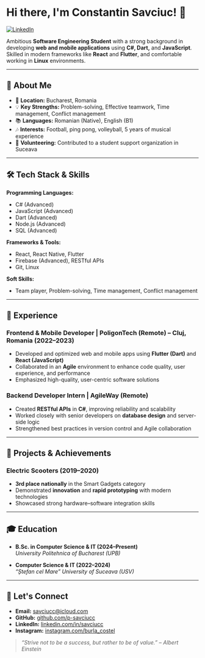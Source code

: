 # Hi there, I'm **Constantin Savciuc**! 👋

[![LinkedIn](https://img.shields.io/badge/LinkedIn-blue?style=for-the-badge&logo=linkedin)](https://www.linkedin.com/in/constantin-savciuc-93561b33b/)

Ambitious **Software Engineering Student** with a strong background in developing **web and mobile applications** using **C#, Dart,** and **JavaScript**. Skilled in modern frameworks like **React** and **Flutter**, and comfortable working in **Linux** environments.

---

## 🚀 About Me

- 📍 **Location:** Bucharest, Romania
- 💡 **Key Strengths:** Problem-solving, Effective teamwork, Time management, Conflict management
- 📚 **Languages:** Romanian (Native), English (B1)
- 🎶 **Interests:** Football, ping pong, volleyball, 5 years of musical experience
- 🤝 **Volunteering:** Contributed to a student support organization in Suceava

---

## 🛠 Tech Stack & Skills

**Programming Languages:**  
- C# (Advanced)  
- JavaScript (Advanced)  
- Dart (Advanced)  
- Node.js (Advanced)  
- SQL (Advanced)  

**Frameworks & Tools:**  
- React, React Native, Flutter  
- Firebase (Advanced), RESTful APIs  
- Git, Linux  

**Soft Skills:**  
- Team player, Problem-solving, Time management, Conflict management

---

## 💼 Experience

### Frontend & Mobile Developer | PoligonTech (Remote) – Cluj, Romania (2022–2023)
- Developed and optimized web and mobile apps using **Flutter (Dart)** and **React (JavaScript)**
- Collaborated in an **Agile** environment to enhance code quality, user experience, and performance
- Emphasized high-quality, user-centric software solutions

### Backend Developer Intern | AgileWay (Remote)
- Created **RESTful APIs** in **C#**, improving reliability and scalability
- Worked closely with senior developers on **database design** and server-side logic
- Strengthened best practices in version control and Agile collaboration

---

## 🎯 Projects & Achievements

### Electric Scooters (2019–2020)
- **3rd place nationally** in the Smart Gadgets category
- Demonstrated **innovation** and **rapid prototyping** with modern technologies
- Showcased strong hardware–software integration skills

---

## 🎓 Education

- **B.Sc. in Computer Science & IT (2024–Present)**  
  *University Politehnica of Bucharest (UPB)*

- **Computer Science & IT (2022–2024)**  
  *“Ștefan cel Mare” University of Suceava (USV)*

---

## 🤝 Let's Connect
- **Email:** [savciucc@icloud.com](mailto:savciucc@icloud.com)
- **GitHub:** [github.com/p-savciucc](https://github.com/p-savciucc)
- **LinkedIn:** [linkedin.com/in/savciucc](https://www.linkedin.com/in/savciucc)
- **Instagram:** [instagram.com/burla_costel](https://www.instagram.com/burla_costel)

> *“Strive not to be a success, but rather to be of value.” – Albert Einstein*
